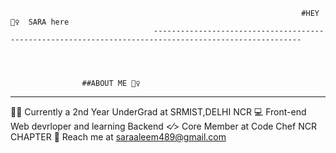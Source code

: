                                                                      #HEY 🙋‍♀️  SARA here
                                    -------------------------------------------------------------------------------------------------------


                    
                    
                    ##ABOUT ME 🙎‍♀️
-----------------------------------------------------------
👩‍🎓 Currently a 2nd Year UnderGrad at SRMIST,DELHI NCR
💻 Front-end Web devrloper and learning Backend
<⁄> Core Member at Code Chef NCR CHAPTER
📧 Reach me at saraaleem489@gmail.com



